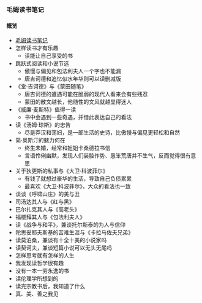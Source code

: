 ### 毛姆读书笔记

#### 概览
* [毛姆读书笔记](https://book.douban.com/subject/27024398/)
* 怎样读书才有乐趣
  * 读能让自己享受的书
* 跳跃式阅读和小说节选
  * 傲慢与偏见和包法利夫人一个字也不能漏
  * 唐吉诃德和追忆似水年华则可以读删减版
* 《堂·吉诃德》与《蒙田随笔》
  * 唐吉诃德的遭遇可能在脆弱的现代人看来会有些残忍
  * 蒙田的散文越长，他随性的文风就越显得迷人
* 《威廉·麦斯特》值得一读
  * 书中会遇到一些奇遇，并借此表达自己的看法
* 读《汤姆·琼斯》的忠告
  * 尽是莽汉和荡妇，是一部生活的史诗，比傲慢与偏见更轻松和自然
* 简·奥斯汀的魅力何在
  * 终生未婚，经常和姐姐卡桑德拉书信
  * 言语伶俐幽默，发现人们装腔作势、愚笨荒唐并不生气，反而觉得很有意思
* 关于狄更斯的私事与《大卫·科波菲尔》
  * 有钱了就想过豪华的生活，导致自己负债累累
  * 最喜欢《大卫·科波菲尔》，大众的看法也一致
* 谈谈《呼啸山庄》的美与丑
* 司汤达其人与《红与黑》
* 巴尔扎克其人与《高老头》
* 福楼拜其人与《包法利夫人》
* 读《战争与和平》，兼谈托尔斯泰的为人与信仰
* 陀思妥耶夫斯基的苦难生涯与《卡拉马佐夫兄弟》
* 读莫泊桑，兼谈有十全十美的小说家吗
* 读契诃夫，兼谈短篇小说可以无头无尾吗
* 怎样思考就有怎样的人生
* 我发现读哲学很有趣
* 没有一本一劳永逸的书
* 读伦理学所想到的
* 读完宗教书后，我知道了什么
* 真、美、善之我见